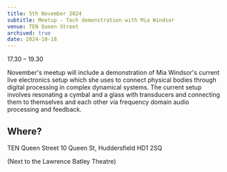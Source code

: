 ```yaml
---
title: 5th November 2024
subtitle: Meetup - Tech demonstration with Mia Windsor
venue: TEN Queen Street
archived: true
date: 2024-10-18
---
```


17.30 – 19.30 

November's meetup will include a demonstration of Mia Windsor's current live electronics setup which she uses to connect physical bodies through digital processing in complex dynamical systems. The current setup involves resonating a cymbal and a glass with transducers and connecting them to themselves and each other via frequency domain audio processing and feedback.

## Where?

TEN Queen Street
10 Queen St, 
Huddersfield 
HD1 2SQ

(Next to the Lawrence Batley Theatre)